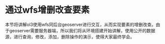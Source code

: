 # 通过wfs增删改查要素

本节将讲解ol3使用wfs同后台geoserver进行交互，从而实现要素的增删改查。由于geoserver需要服务器端，所以我们将从环境搭建开始讲解，使用公开的数据源，进行查询，修改，添加，删除操作的演示，使得大家最终学会。
